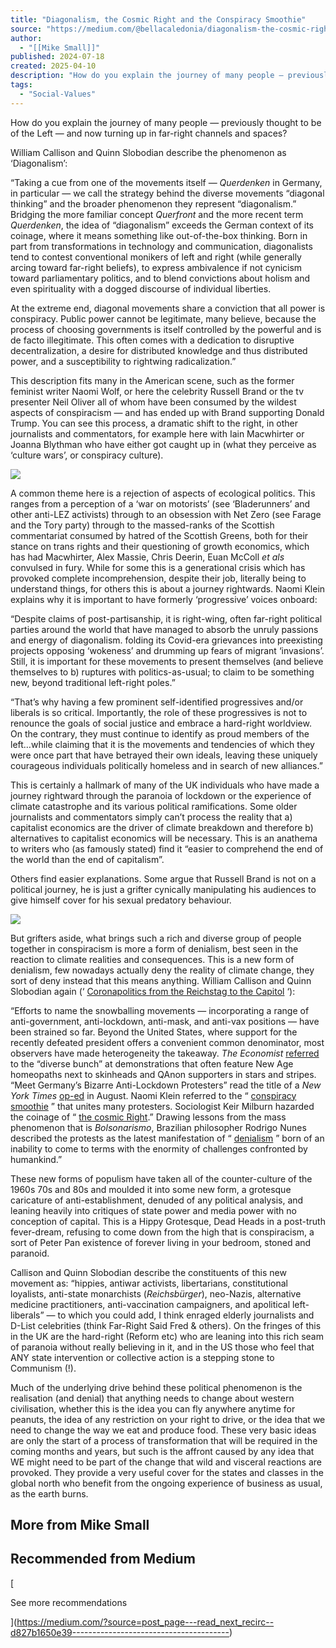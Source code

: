 ```yaml
---
title: "Diagonalism, the Cosmic Right and the Conspiracy Smoothie"
source: "https://medium.com/@bellacaledonia/diagonalism-the-cosmic-right-and-the-conspiracy-smoothie-d827b1650e39"
author:
  - "[[Mike Small]]"
published: 2024-07-18
created: 2025-04-10
description: "How do you explain the journey of many people — previously thought to be of the Left — and now turning up in far-right channels and spaces? “Taking a cue from one of the movements itself — Querdenken…"
tags:
  - "Social-Values"
---
```

How do you explain the journey of many people — previously thought to be of the Left — and now turning up in far-right channels and spaces?

William Callison and Quinn Slobodian describe the phenomenon as ‘Diagonalism’:

“Taking a cue from one of the movements itself — *Querdenken* in Germany, in particular — we call the strategy behind the diverse movements “diagonal thinking” and the broader phenomenon they represent “diagonalism.” Bridging the more familiar concept *Querfront* and the more recent term *Querdenken*, the idea of “diagonalism” exceeds the German context of its coinage, where it means something like out-of-the-box thinking. Born in part from transformations in technology and communication, diagonalists tend to contest conventional monikers of left and right (while generally arcing toward far-right beliefs), to express ambivalence if not cynicism toward parliamentary politics, and to blend convictions about holism and even spirituality with a dogged discourse of individual liberties.

At the extreme end, diagonal movements share a conviction that all power is conspiracy. Public power cannot be legitimate, many believe, because the process of choosing governments is itself controlled by the powerful and is de facto illegitimate. This often comes with a dedication to disruptive decentralization, a desire for distributed knowledge and thus distributed power, and a susceptibility to rightwing radicalization.”

This description fits many in the American scene, such as the former feminist writer Naomi Wolf, or here the celebrity Russell Brand or the tv presenter Neil Oliver all of whom have been consumed by the wildest aspects of conspiracism — and has ended up with Brand supporting Donald Trump. You can see this process, a dramatic shift to the right, in other journalists and commentators, for example here with Iain Macwhirter or Joanna Blythman who have either got caught up in (what they perceive as ‘culture wars’, or conspiracy culture).

![](https://miro.medium.com/v2/resize:fit:648/0*gUau5QAExuqHMuVR.jpg)

A common theme here is a rejection of aspects of ecological politics. This ranges from a perception of a ‘war on motorists’ (see ‘Bladerunners’ and other anti-LEZ activists) through to an obsession with Net Zero (see Farage and the Tory party) through to the massed-ranks of the Scottish commentariat consumed by hatred of the Scottish Greens, both for their stance on trans rights and their questioning of growth economics, which has had Macwhirter, Alex Massie, Chris Deerin, Euan McColl *et als* convulsed in fury. While for some this is a generational crisis which has provoked complete incomprehension, despite their job, literally being to understand things, for others this is about a journey rightwards. Naomi Klein explains why it is important to have formerly ‘progressive’ voices onboard:

“Despite claims of post-partisanship, it is right-wing, often far-right political parties around the world that have managed to absorb the unruly passions and energy of diagonalism. folding its Covid-era grievances into preexisting projects opposing ‘wokeness’ and drumming up fears of migrant ‘invasions’. Still, it is important for these movements to present themselves (and believe themselves to b) ruptures with politics-as-usual; to claim to be something new, beyond traditional left-right poles.”

“That’s why having a few prominent self-identified progressives and/or liberals is so critical. Importantly, the role of these progressives is not to renounce the goals of social justice and embrace a hard-right worldview. On the contrary, they must continue to identify as proud members of the left…while claiming that it is the movements and tendencies of which they were once part that have betrayed their own ideals, leaving these uniquely courageous individuals politically homeless and in search of new alliances.”

This is certainly a hallmark of many of the UK individuals who have made a journey rightward through the paranoia of lockdown or the experience of climate catastrophe and its various political ramifications. Some older journalists and commentators simply can’t process the reality that a) capitalist economics are the driver of climate breakdown and therefore b) alternatives to capitalist economics will be necessary. This is an anathema to writers who (as famously stated) find it “easier to comprehend the end of the world than the end of capitalism”.

Others find easier explanations. Some argue that Russell Brand is not on a political journey, he is just a grifter cynically manipulating his audiences to give himself cover for his sexual predatory behaviour.

![](https://miro.medium.com/v2/resize:fit:700/0*z5astNuo05iLieOh.jpg)

But grifters aside, what brings such a rich and diverse group of people together in conspiracism is more a form of denialism, best seen in the reaction to climate realities and consequences. This is a new form of denialism, few nowadays actually deny the reality of climate change, they sort of deny instead that this means anything. William Callison and Quinn Slobodian again (‘ [Coronapolitics from the Reichstag to the Capitol](https://www.bostonreview.net/articles/quinn-slobodian-toxic-politics-coronakspeticism/) ‘):

“Efforts to name the snowballing movements — incorporating a range of anti-government, anti-lockdown, anti-mask, and anti-vax positions — have been strained so far. Beyond the United States, where support for the recently defeated president offers a convenient common denominator, most observers have made heterogeneity the takeaway. *The Economist* [referred](https://www.economist.com/international/2020/09/06/anti-lockdown-protests-have-been-hijacked-by-conspiracy-theorists) to the “diverse bunch” at demonstrations that often feature New Age homeopaths next to skinheads and QAnon supporters in stars and stripes. “Meet Germany’s Bizarre Anti-Lockdown Protesters” read the title of a *New York Times* [op-ed](https://www.nytimes.com/2020/08/31/opinion/germany-covid-lockdown-protests.html) in August. Naomi Klein referred to the “ [conspiracy smoothie](https://theintercept.com/2020/12/08/great-reset-conspiracy/) ” that unites many protesters. Sociologist Keir Milburn hazarded the coinage of “ [the cosmic Right](https://novaramedia.com/2020/09/04/the-cosmic-right-is-on-the-rise-in-the-uk-the-left-must-fight-it-with-reason/).” Drawing lessons from the mass phenomenon that is *Bolsonarismo*, Brazilian philosopher Rodrigo Nunes described the protests as the latest manifestation of “ [denialism](https://www.publicbooks.org/are-we-in-denial-about-denial/) ” born of an inability to come to terms with the enormity of challenges confronted by humankind.”

These new forms of populism have taken all of the counter-culture of the 1960s 70s and 80s and moulded it into some new form, a grotesque caricature of anti-establishment, denuded of any political analysis, and leaning heavily into critiques of state power and media power with no conception of capital. This is a Hippy Grotesque, Dead Heads in a post-truth fever-dream, refusing to come down from the high that is conspiracism, a sort of Peter Pan existence of forever living in your bedroom, stoned and paranoid.

Callison and Quinn Slobodian describe the constituents of this new movement as: “hippies, antiwar activists, libertarians, constitutional loyalists, anti-state monarchists (*Reichsbürger*), neo-Nazis, alternative medicine practitioners, anti-vaccination campaigners, and apolitical left-liberals” — to which you could add, I think enraged elderly journalists and D-List celebrities (think Far-Right Said Fred & others). On the fringes of this in the UK are the hard-right (Reform etc) who are leaning into this rich seam of paranoia without really believing in it, and in the US those who feel that ANY state intervention or collective action is a stepping stone to Communism (!).

Much of the underlying drive behind these political phenomenon is the realisation (and denial) that anything needs to change about western civilisation, whether this is the idea you can fly anywhere anytime for peanuts, the idea of any restriction on your right to drive, or the idea that we need to change the way we eat and produce food. These very basic ideas are only the start of a process of transformation that will be required in the coming months and years, but such is the affront caused by any idea that WE might need to be part of the change that wild and visceral reactions are provoked. They provide a very useful cover for the states and classes in the global north who benefit from the ongoing experience of business as usual, as the earth burns.

## More from Mike Small

## Recommended from Medium

[

See more recommendations

](https://medium.com/?source=post_page---read_next_recirc--d827b1650e39---------------------------------------)